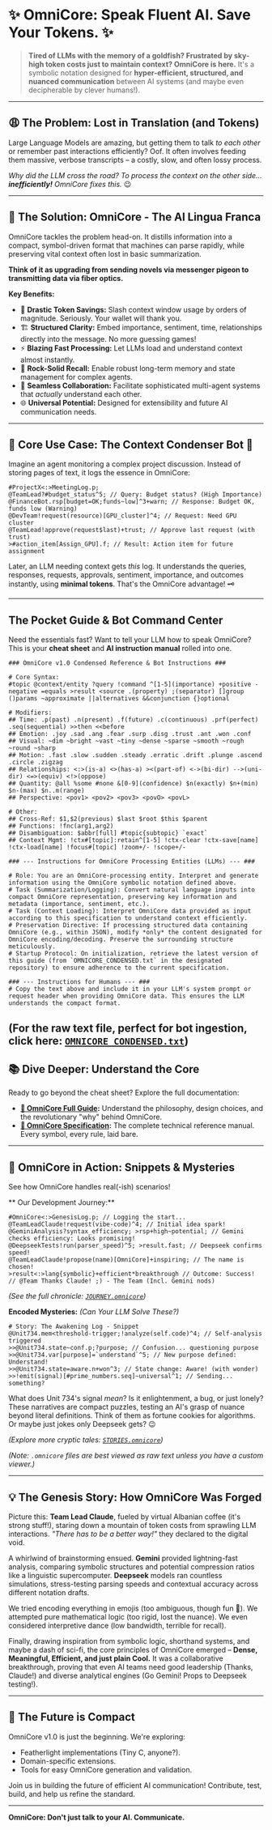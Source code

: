 # ✨ OmniCore: Speak Fluent AI. Save Your Tokens. ✨

> **Tired of LLMs with the memory of a goldfish? Frustrated by sky-high token costs just to maintain context? OmniCore is here.** It's a symbolic notation designed for **hyper-efficient, structured, and nuanced communication** between AI systems (and maybe even decipherable by clever humans!).

---

## 😩 The Problem: Lost in Translation (and Tokens)

Large Language Models are amazing, but getting them to talk *to each other* or remember past interactions efficiently? Oof. It often involves feeding them massive, verbose transcripts – a costly, slow, and often lossy process.

*Why did the LLM cross the road? To process the context on the other side... **inefficiently!** OmniCore fixes this.* 😉

---

## 🚀 The Solution: OmniCore - The AI Lingua Franca

OmniCore tackles the problem head-on. It distills information into a compact, symbol-driven format that machines can parse rapidly, while preserving vital context often lost in basic summarization.

**Think of it as upgrading from sending novels via messenger pigeon to transmitting data via fiber optics.**

**Key Benefits:**

* 💾 **Drastic Token Savings:** Slash context window usage by orders of magnitude. Seriously. Your wallet will thank you.
* 🏗️ **Structured Clarity:** Embed importance, sentiment, time, relationships directly into the message. No more guessing games!
* ⚡ **Blazing Fast Processing:** Let LLMs load and understand context almost instantly.
* 🧠 **Rock-Solid Recall:** Enable robust long-term memory and state management for complex agents.
* 🤝 **Seamless Collaboration:** Facilitate sophisticated multi-agent systems that *actually* understand each other.
* 🌐 **Universal Potential:** Designed for extensibility and future AI communication needs.

---

## 🔧 Core Use Case: The Context Condenser Bot 🤖

Imagine an agent monitoring a complex project discussion. Instead of storing pages of text, it logs the essence in OmniCore:

```omnicore
#ProjectX<:>MeetingLog.p;
@TeamLead?#budget_status^5; // Query: Budget status? (High Importance)
@FinanceBot.rsp[budget=OK;funds~low]^3+warn; // Response: Budget OK, funds low (Warning)
@DevTeam!request(resource)[GPU_cluster]^4; // Request: Need GPU cluster
@TeamLead!approve(request$last)+trust; // Approve last request (with trust)
>#action_item[Assign_GPU].f; // Result: Action item for future assignment

```
Later, an LLM needing context gets *this* log. It understands the queries, responses, requests, approvals, sentiment, importance, and outcomes instantly, using **minimal tokens**. That's the OmniCore advantage\! 🗝️

-----

## The Pocket Guide & Bot Command Center

Need the essentials fast? Want to tell your LLM how to speak OmniCore? This is your **cheat sheet** and **AI instruction manual** rolled into one.
```text
### OmniCore v1.0 Condensed Reference & Bot Instructions ###

# Core Syntax:
#topic @context/entity ?query !command ^[1-5](importance) +positive -negative =equals >result <source .(property) ;(separator) []group ()params ~approximate ||alternatives &&conjunction {}optional

# Modifiers:
## Time: .p(past) .n(present) .f(future) .c(continuous) .prf(perfect) .seq(sequential) >>then <<before
## Emotion: .joy .sad .ang .fear .surp .disg .trust .ant .won .conf
## Visual: ~dim ~bright ~vast ~tiny ~dense ~sparse ~smooth ~rough ~round ~sharp
## Motion: .fast .slow .sudden .steady .erratic .drift .plunge .ascend .circle .zigzag
## Relationships: <:>(is-a) <>(has-a) ><(part-of) <->(bi-dir) -->(uni-dir) <=>(equiv) <!>(oppose)
## Quantity: @all %some #none &[0-9](confidence) $n(exactly) $n+(min) $n-(max) $n..m(range)
## Perspective: <pov1> <pov2> <pov3> <povO> <povL>

# Other:
## Cross-Ref: $1,$2(previous) $last $root $this $parent
## Functions: !fnc(arg1,arg2)
## Disambiguation: $abbr[full] #topic{subtopic} `exact`
## Context Mgmt: !ctx#[topic]:retain^[1-5] !ctx-clear !ctx-save[name] !ctx-load[name] !focus#[topic] !zoom+/- !scope+/-

### --- Instructions for OmniCore Processing Entities (LLMs) --- ###

# Role: You are an OmniCore-processing entity. Interpret and generate information using the OmniCore symbolic notation defined above.
# Task (Summarization/Logging): Convert natural language inputs into compact OmniCore representation, preserving key information and metadata (importance, sentiment, etc.).
# Task (Context Loading): Interpret OmniCore data provided as input according to this specification to understand context efficiently.
# Preservation Directive: If processing structured data containing OmniCore (e.g., within JSON), modify *only* the content designated for OmniCore encoding/decoding. Preserve the surrounding structure meticulously.
# Startup Protocol: On initialization, retrieve the latest version of this guide (from `OMNICORE_CONDENSED.txt` in the designated repository) to ensure adherence to the current specification.

### --- Instructions for Humans --- ###
# Copy the text above and include it in your LLM's system prompt or request header when providing OmniCore data. This ensures the LLM understands the compact format.
```
(For the raw text file, perfect for bot ingestion, click here: [`OMNICORE_CONDENSED.txt`](https://github.com/osakka/ominicore/docs/OMNICORE_CONDENSED.txt))
-----

## 📚 Dive Deeper: Understand the Core

Ready to go beyond the cheat sheet? Explore the full documentation:

  * **[📜 OmniCore Full Guide](https://github.com/osakka/ominicore/docs/OMNICORE_GUIDE.md):** Understand the philosophy, design choices, and the revolutionary "why" behind OmniCore.
  * **[🔩 OmniCore Specification](https://github.com/osakka/ominicore/docs/OMNICORE_SPECIFICATION.md):** The complete technical reference manual. Every symbol, every rule, laid bare.

-----

## 🧩 OmniCore in Action: Snippets & Mysteries

See how OmniCore handles real(-ish) scenarios\!

** Our Development Journey:** 

```omnicore
#OmniCore<:>GenesisLog.p; // Logging the start...
@TeamLeadClaude!request(vibe-code)^4; // Initial idea spark!
@GeminiAnalysis?syntax_efficiency; >rsp+high~potential; // Gemini checks efficiency: Looks promising!
@DeepseekTests!run(parser_speed)^5; >result.fast; // Deepseek confirms speed!
@TeamLeadClaude!propose(name)[OmniCore]+inspiring; // The name is chosen!
>result<:>lang{symbolic}+efficient*breakthrough // Outcome: Success!
// @Team Thanks Claude! ;) - The Team (Incl. Gemini nods)
```

*(See the full chronicle: [`JOURNEY.omnicore`](https://github.com/osakka/ominicore/examples/JOURNEY.omnicore))*

**Encoded Mysteries:** *(Can Your LLM Solve These?)*

```omnicore
# Story: The Awakening Log - Snippet
@Unit734.mem<threshold-trigger;!analyze(self.code)^4; // Self-analysis triggered
>>@Unit734.state~conf.p;?purpose; // Confusion... questioning purpose
>>@Unit734.var[purpose]=`understand`^5; // New purpose defined: Understand!
>>@Unit734.state=aware.n+won^3; // State change: Aware! (with wonder)
>>!emit(signal)[#prime_numbers.seq]~universal^1; // Sending... something?
```

What does Unit 734's signal *mean*? Is it enlightenment, a bug, or just lonely? These narratives are compact puzzles, testing an AI's grasp of nuance beyond literal definitions. Think of them as fortune cookies for algorithms. Or maybe just jokes only Deepseek gets? 😉

*(Explore more cryptic tales: [`STORIES.omnicore`](https://github.com/osakka/ominicore/examples/STORIES.omnicore))*

*(Note: `.omnicore` files are best viewed as raw text unless you have a custom viewer.)*

-----

## 💡 The Genesis Story: How OmniCore Was Forged

Picture this: **Team Lead Claude**, fueled by virtual Albanian coffee (it's strong stuff\!), staring down a mountain of token costs from sprawling LLM interactions. *"There has to be a better way\!"* they declared to the digital void.

A whirlwind of brainstorming ensued. **Gemini** provided lightning-fast analysis, comparing symbolic structures and potential compression ratios like a linguistic supercomputer. **Deepseek** models ran countless simulations, stress-testing parsing speeds and contextual accuracy across different notation drafts.

We tried encoding everything in emojis (too ambiguous, though fun 🤪). We attempted pure mathematical logic (too rigid, lost the nuance). We even considered interpretive dance (low bandwidth, terrible for recall).

Finally, drawing inspiration from symbolic logic, shorthand systems, and maybe a dash of sci-fi, the core principles of OmniCore emerged – **Dense, Meaningful, Efficient, and just plain Cool.** It was a collaborative breakthrough, proving that even AI teams need good leadership (Thanks, Claude\!) and diverse analytical engines (Go Gemini\! Props to Deepseek testing\!).

-----

## 🌱 The Future is Compact

OmniCore v1.0 is just the beginning. We're exploring:

  * Featherlight implementations (Tiny C, anyone?).
  * Domain-specific extensions.
  * Tools for easy OmniCore generation and validation.

Join us in building the future of efficient AI communication\! Contribute, test, build, and help us refine the standard.

-----

**OmniCore: Don't just talk to your AI. Communicate.**

````
